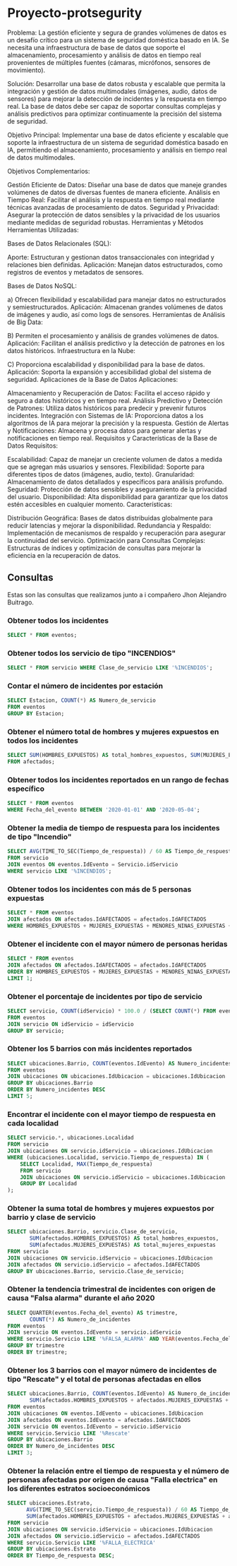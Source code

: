 # Proyecto-protsegurity
Problema:
La gestión eficiente y segura de grandes volúmenes de datos es un desafío crítico para un sistema de seguridad doméstica basado en IA. Se necesita una infraestructura de base de datos que soporte el almacenamiento, procesamiento y análisis de datos en tiempo real provenientes de múltiples fuentes (cámaras, micrófonos, sensores de movimiento).

Solución:
Desarrollar una base de datos robusta y escalable que permita la integración y gestión de datos multimodales (imágenes, audio, datos de sensores) para mejorar la detección de incidentes y la respuesta en tiempo real. La base de datos debe ser capaz de soportar consultas complejas y análisis predictivos para optimizar continuamente la precisión del sistema de seguridad.

Objetivo Principal:
Implementar una base de datos eficiente y escalable que soporte la infraestructura de un sistema de seguridad doméstica basado en IA, permitiendo el almacenamiento, procesamiento y análisis en tiempo real de datos multimodales.

Objetivos Complementarios:

Gestión Eficiente de Datos:
Diseñar una base de datos que maneje grandes volúmenes de datos de diversas fuentes de manera eficiente.
Análisis en Tiempo Real:
Facilitar el análisis y la respuesta en tiempo real mediante técnicas avanzadas de procesamiento de datos.
Seguridad y Privacidad:
Asegurar la protección de datos sensibles y la privacidad de los usuarios mediante medidas de seguridad robustas.
Herramientas y Métodos
Herramientas Utilizadas:

Bases de Datos Relacionales (SQL):

Aporte: Estructuran y gestionan datos transaccionales con integridad y relaciones bien definidas.
Aplicación: Manejan datos estructurados, como registros de eventos y metadatos de sensores.

Bases de Datos NoSQL:

a) Ofrecen flexibilidad y escalabilidad para manejar datos no estructurados y semiestructurados.
Aplicación: Almacenan grandes volúmenes de datos de imágenes y audio, así como logs de sensores.
Herramientas de Análisis de Big Data:

B) Permiten el procesamiento y análisis de grandes volúmenes de datos.
Aplicación: Facilitan el análisis predictivo y la detección de patrones en los datos históricos.
Infraestructura en la Nube:

C) Proporciona escalabilidad y disponibilidad para la base de datos.
Aplicación: Soporta la expansión y accesibilidad global del sistema de seguridad.
Aplicaciones de la Base de Datos
Aplicaciones:

Almacenamiento y Recuperación de Datos:
Facilita el acceso rápido y seguro a datos históricos y en tiempo real.
Análisis Predictivo y Detección de Patrones:
Utiliza datos históricos para predecir y prevenir futuros incidentes.
Integración con Sistemas de IA:
Proporciona datos a los algoritmos de IA para mejorar la precisión y la respuesta.
Gestión de Alertas y Notificaciones:
Almacena y procesa datos para generar alertas y notificaciones en tiempo real.
Requisitos y Características de la Base de Datos
Requisitos:

Escalabilidad:
Capaz de manejar un creciente volumen de datos a medida que se agregan más usuarios y sensores.
Flexibilidad:
Soporte para diferentes tipos de datos (imágenes, audio, texto).
Granularidad:
Almacenamiento de datos detallados y específicos para análisis profundo.
Seguridad:
Protección de datos sensibles y aseguramiento de la privacidad del usuario.
Disponibilidad:
Alta disponibilidad para garantizar que los datos estén accesibles en cualquier momento.
Características:

Distribución Geográfica:
Bases de datos distribuidas globalmente para reducir latencias y mejorar la disponibilidad.
Redundancia y Respaldo:
Implementación de mecanismos de respaldo y recuperación para asegurar la continuidad del servicio.
Optimización para Consultas Complejas:
Estructuras de índices y optimización de consultas para mejorar la eficiencia en la recuperación de datos.

## Consultas

Estas son las consultas que realizamos junto a i compañero Jhon Alejandro Buitrago.

### Obtener todos los incidentes
```sql
SELECT * FROM eventos;
```
### Obtener todos los servicio de tipo "INCENDIOS"
```sql
SELECT * FROM servicio WHERE Clase_de_servicio LIKE '%INCENDIOS';
```
### Contar el número de incidentes por estación
```sql
SELECT Estacion, COUNT(*) AS Numero_de_servicio 
FROM eventos
GROUP BY Estacion;
```
### Obtener el número total de hombres y mujeres expuestos en todos los incidentes
```sql
SELECT SUM(HOMBRES_EXPUESTOS) AS total_hombres_expuestos, SUM(MUJERES_EXPUESTAS) AS mujeres_expuestas 
FROM afectados;
```
### Obtener todos los incidentes reportados en un rango de fechas específico
```sql
SELECT * FROM eventos
WHERE Fecha_del_evento BETWEEN '2020-01-01' AND '2020-05-04';
```
### Obtener la media de tiempo de respuesta para los incidentes de tipo "Incendio"
```sql
SELECT AVG(TIME_TO_SEC(Tiempo_de_respuesta)) / 60 AS Tiempo_de_respuesta
FROM servicio 
JOIN eventos ON eventos.IdEvento = Servicio.idServicio
WHERE servicio LIKE '%INCENDIOS';
```
### Obtener todos los incidentes con más de 5 personas expuestas
```sql
SELECT * FROM eventos
JOIN afectados ON afectados.IdAFECTADOS = afectados.IdAFECTADOS 
WHERE HOMBRES_EXPUESTOS + MUJERES_EXPUESTAS + MENORES_NINAS_EXPUESTAS + MENORES_NINOS_EXPUESTOS > 5;
```
### Obtener el incidente con el mayor número de personas heridas
```sql
SELECT * FROM eventos 
JOIN afectados ON afectados.IdAFECTADOS = afectados.IdAFECTADOS 
ORDER BY HOMBRES_EXPUESTOS + MUJERES_EXPUESTAS + MENORES_NINAS_EXPUESTAS + MENORES_NINOS_EXPUESTOS DESC 
LIMIT 1;
```
### Obtener el porcentaje de incidentes por tipo de servicio
```sql
SELECT servicio, COUNT(idServicio) * 100.0 / (SELECT COUNT(*) FROM eventos) AS Porcentaje
FROM eventos 
JOIN servicio ON idServicio = idServicio
GROUP BY servicio;
```
### Obtener los 5 barrios con más incidentes reportados
```sql
SELECT ubicaciones.Barrio, COUNT(eventos.IdEvento) AS Numero_incidentes
FROM eventos
JOIN ubicaciones ON ubicaciones.IdUbicacion = ubicaciones.IdUbicacion
GROUP BY ubicaciones.Barrio
ORDER BY Numero_incidentes DESC
LIMIT 5;
```
### Encontrar el incidente con el mayor tiempo de respuesta en cada localidad
```sql
SELECT servicio.*, ubicaciones.Localidad
FROM servicio
JOIN ubicaciones ON servicio.idServicio = ubicaciones.IdUbicacion
WHERE (ubicaciones.Localidad, servicio.Tiempo_de_respuesta) IN (
    SELECT Localidad, MAX(Tiempo_de_respuesta)
    FROM servicio
    JOIN ubicaciones ON servicio.idServicio = ubicaciones.IdUbicacion
    GROUP BY Localidad
);

```
### Obtener la suma total de hombres y mujeres expuestos por barrio y clase de servicio
```sql
SELECT ubicaciones.Barrio, servicio.Clase_de_servicio, 
       SUM(afectados.HOMBRES_EXPUESTOS) AS total_hombres_expuestos, 
       SUM(afectados.MUJERES_EXPUESTAS) AS total_mujeres_expuestas
FROM servicio
JOIN ubicaciones ON servicio.idServicio = ubicaciones.IdUbicacion
JOIN afectados ON servicio.idServicio = afectados.IdAFECTADOS
GROUP BY ubicaciones.Barrio, servicio.Clase_de_servicio;
```

### Obtener la tendencia trimestral de incidentes con origen de causa "Falsa alarma" durante el año 2020
```sql
SELECT QUARTER(eventos.Fecha_del_evento) AS trimestre, 
       COUNT(*) AS Numero_de_incidentes
FROM eventos
JOIN servicio ON eventos.IdEvento = servicio.idServicio
WHERE servicio.Servicio LIKE '%FALSA_ALARMA' AND YEAR(eventos.Fecha_del_evento) = 2020
GROUP BY trimestre
ORDER BY trimestre;
```

### Obtener los 3 barrios con el mayor número de incidentes de tipo "Rescate" y el total de personas afectadas en ellos
```sql
SELECT ubicaciones.Barrio, COUNT(eventos.IdEvento) AS Numero_de_incidentes, 
       SUM(afectados.HOMBRES_EXPUESTOS + afectados.MUJERES_EXPUESTAS + afectados.MENORES_NINAS_EXPUESTAS + afectados.MENORES_NINOS_EXPUESTOS) AS total_afectados
FROM eventos
JOIN ubicaciones ON eventos.IdEvento = ubicaciones.IdUbicacion
JOIN afectados ON eventos.IdEvento = afectados.IdAFECTADOS
JOIN servicio ON eventos.IdEvento = servicio.idServicio
WHERE servicio.Servicio LIKE '%Rescate'
GROUP BY ubicaciones.Barrio
ORDER BY Numero_de_incidentes DESC
LIMIT 3;
```
### Obtener la relación entre el tiempo de respuesta y el número de personas afectadas por origen de causa "Falla electrica" en los diferentes estratos socioeconómicos
```sql
SELECT ubicaciones.Estrato, 
      AVG(TIME_TO_SEC(servicio.Tiempo_de_respuesta)) / 60 AS Tiempo_de_respuesta,
      SUM(afectados.HOMBRES_EXPUESTOS + afectados.MUJERES_EXPUESTAS + afectados.MENORES_NINAS_EXPUESTAS + afectados.MENORES_NINOS_EXPUESTOS) AS total_afectados
FROM servicio
JOIN ubicaciones ON servicio.idServicio = ubicaciones.IdUbicacion
JOIN afectados ON servicio.idServicio = afectados.IdAFECTADOS
WHERE servicio.Servicio LIKE '%FALLA_ELECTRICA'
GROUP BY ubicaciones.Estrato
ORDER BY Tiempo_de_respuesta DESC;
```

